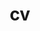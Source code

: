 ---
layout: cv
permalink: /cv/
title: cv
nav: true
nav_order: 2
cv_pdf: example_pdf.pdf
description: This is a description of the page. You can modify it in 'pages/_cv.md'. You can also change or remove the top pdf download button.
---